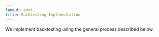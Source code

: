 ```yaml
---
layout: post
title: Backtesting Implementation 
---
```


<div class="message">
  We implement backtesting using the general process described below.
</div>
